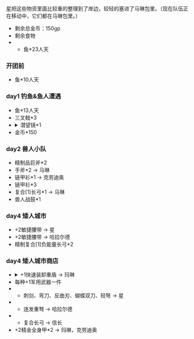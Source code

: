 [星](Xing&Die.md)把这些物资里面比较重的整理到了岸边，较轻的塞进了马琳包里。（现在队伍正在移动中，它们都在马琳包里。）

- 剩余总金币：150gp
- 剩余食物
- - 鱼*23人天

### 开团前

- 鱼*10人天

### day1 钓鱼&鱼人遭遇

- 鱼*13人天
- 三叉戟*3
- <details><summary>潜望镜*1</summary>价格 20金币，重量 4磅。这根2英尺长的金属管在每个直角末端上都有一面镜子，如果你从一端看进去，就可以看到另一端的景象，这让你能够安全的越过障碍，绕过拐角，或进入不适合头部进入的狭小空间。使用潜望镜时，其金属管的末端视为一个微型的物体，这使得被观察的生物发现你的可能性极小。如果对被观察的生物而言，你除了潜望镜的末端之外都已完全隐藏起来，那么你的潜行检定使用潜望镜的微型体型调整值，而不是你自己的体型调整值。因为镜子的失真，通过潜望镜观察的时候你的察觉检定有-4惩罚。虽然潜望镜相当坚固（硬度 5，2点生命值），但里面的反射镜是脆弱的（硬度1，1点生命值），任何超过了潜望镜硬度的伤害也同样适用于金属管和里面的反射镜。</details>
- 金币*150

### day2 兽人小队

- 精制品巨斧*2
- 手斧*2 -> 马琳
- 链甲衫*1 -> 克劳迪奥
- 链甲衫*3
- 复合[1]长弓*1 -> 马琳
- 兽人战鼓*1

### day4 矮人城市

- +2敏捷腰带 -> 星
- +2敏捷腰带 -> 哈拉尔德
- 精制复合[1]负能量长弓*2

### day4 矮人城市商店

- <details><summary>+1快速装卸重盾 -> 玛琳</summary>这面特殊改造过的轻钢盾加装了一些额外的皮带，可以让擅长使用它的人以更快的速度将它举起或放回背上。如果你拥有+1或更高的基本攻击加值，你能以一个组合到正常移动中的迅捷动作将盾牌举起或卸下。如果你拥有“双武器格斗”专长，那么你也能以和拔出一把单手武器同样的时间，同时拔出一把单手或轻型武器、以及一面快速装卸轻钢盾。如果你拥有“即时备战”专长，那么你能以一个自由动作将盾牌举起或卸下。</details>
- 每种+1军用武器一件
- - 刺剑、弯刀、反曲刃、蝴蝶双刀、轻弩 -> 星
- - 连发重弩 -> 哈拉尔德
- - 复合长弓 -> 信长
- +2精金全身甲*2 -> 玛琳，克劳迪奥